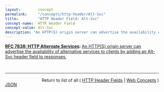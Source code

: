 ```yaml
---
layout:        concept
permalink:     "/concepts/http-header/Alt-Svc"
title:         "HTTP Header Field: Alt-Svc"
concept-name:  HTTP Header Field
concept-value: Alt-Svc
description: "An HTTP(S) origin server can advertise the availability of alternative services to clients by adding an Alt-Svc header field to responses."
---
```


**[RFC 7838: HTTP Alternate Services](/specs/IETF/RFC/7838 "This document specifies &#34;alternative services&#34; for HTTP, which allow an origin's resources to be authoritatively available at a separate network location, possibly accessed with a different protocol configuration."):** [An HTTP(S) origin server can advertise the availability of alternative services to clients by adding an Alt-Svc header field to responses.](http://tools.ietf.org/html/rfc7838#section-3 "Read documentation for HTTP Header Field &#34;Alt-Svc&#34;")

<br/>
<hr/>

<p style="float : left"><a href="./Alt-Svc.json" title="JSON representing this particular Web Concept value">JSON</a></p>
<p style="text-align: right">Return to list of all ( <a href="../http-headers">HTTP Header Fields</a> | <a href="../">Web Concepts</a> )</p>
